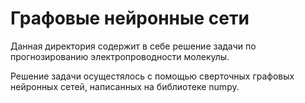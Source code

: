 # Графовые нейронные сети

Данная директория содержит в себе решение задачи по прогнозированию электропроводности молекулы.

Решение задачи осущестялось с помощью сверточных графовых нейронных сетей, написанных на библиотеке numpy.
